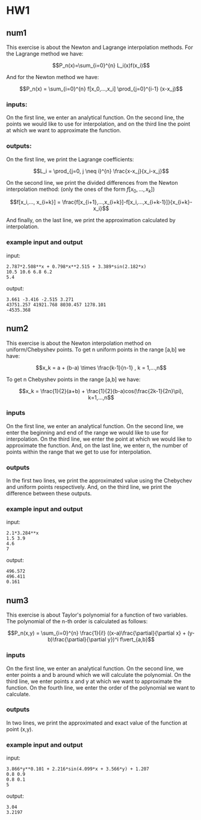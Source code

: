 # HW1
## num1
This exercise is about the Newton and Lagrange interpolation methods. For the Lagrange method we have:
```math
P_n(x)=\sum_{i=0}^{n} L_i(x)f(x_i)
```
And for the Newton method we have:
```math
P_n(x) = \sum_{i=0}^{n} f[x_0,...,x_i] \prod_{j=0}^{i-1} (x-x_j)
```
### inputs:
On the first line, we enter an analytical function. On the second line, the points we would like to use for interpolation, and on the third line the point at which we want to approximate the function.
### outputs:
On the first line, we print the Lagrange coefficients:
```math
L_i = \prod_{j=0, j \neq i}^{n} \frac{x-x_j}{x_i-x_j}
```
On the second line, we print the divided differences from the Newton interpolation method: (only the ones of the form $`f[x_0,...,x_k]`$)
```math
f[x_i,..., x_{i+k}] = \frac{f[x_{i+1},...,x_{i+k}]-f[x_i,...,x_{i+k-1}]}{x_{i+k}-x_i}
```
And finally, on the last line, we print the approximation calculated by interpolation.
### example input and output
input:
```
2.787*2.508**x + 0.798*x**2.515 + 3.389*sin(2.182*x)
10.5 10.6 6.8 6.2
5.4
```
output:
```
3.661 -3.416 -2.515 3.271
43751.257 41921.768 8030.457 1278.101
-4535.368
```
## num2
This exercise is about the Newton interpolation method on uniform/Chebyshev points. To get n uniform points in the range [a,b] we have:
```math
x_k = a + (b-a) \times \frac{k-1}{n-1} , k = 1,...,n
```
To get n Chebyshev points in the range [a,b] we have:
```math
x_k = \frac{1}{2}(a+b) + \frac{1}{2}(b-a)cos(\frac{2k-1}{2n}\pi), k=1,...,n
```
### inputs
On the first line, we enter an analytical function. On the second line, we enter the beginning and end of the range we would like to use for interpolation.
On the third line, we enter the point at which we would like to approximate the function. And, on the last line, we enter n, the number of points within the range that we get to use for interpolation.
### outputs
In the first two lines, we print the approximated value using the Chebychev and uniform points respectively. And, on the third line, we print the difference between these outputs.
### example input and output
input:
```
2.1*3.284**x
1.5 3.9
4.6
7
```
output:
```
496.572
496.411
0.161
```
## num3
This exercise is about Taylor's polynomial for a function of two variables. The polynomial of the n-th order is calculated as follows:
```math
P_n(x,y) = \sum_{i=0}^{n} \frac{1}{i!} ((x-a)\frac{\partial}{\partial x} + (y-b)\frac{\partial}{\partial y})^i f\vert_{a,b}
```
### inputs
On the first line, we enter an analytical function. On the second line, we enter points a and b around which we will calculate the polynomial.
On the third line, we enter points x and y at which we want to approximate the function. On the fourth line, we enter the order of the polynomial we want to calculate.
### outputs
In two lines, we print the approximated and exact value of the function at point (x,y).
### example input and output
input:
```
3.866*y**0.101 + 2.216*sin(4.099*x + 3.566*y) + 1.207
0.8 0.9
0.8 0.1
5
```
output:
```
3.04
3.2197
```
